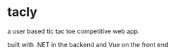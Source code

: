 # tacly

a user based tic tac toe competitive web app.

built with .NET in the backend and Vue on the front end
